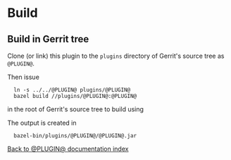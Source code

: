 Build
=====

Build in Gerrit tree
--------------------

Clone (or link) this plugin to the `plugins` directory of Gerrit's source tree
as `@PLUGIN@`.

Then issue

```
  ln -s ../../@PLUGIN@ plugins/@PLUGIN@
  bazel build //plugins/@PLUGIN@:@PLUGIN@
```

in the root of Gerrit's source tree to build using

The output is created in

```
  bazel-bin/plugins/@PLUGIN@/@PLUGIN@.jar
```

[Back to @PLUGIN@ documentation index][index]

[index]: index.html
